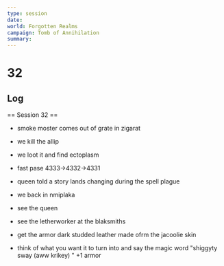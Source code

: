 ```yaml
---
type: session
date:
world: Forgotten Realms
campaign: Tomb of Annihilation
summary:
---
```


# 32

## Log
== Session 32 ==

* smoke moster comes out of grate in zigarat 



* we kill the allip


* we loot  it and find ectoplasm 




* fast pase 4333->4332->4331


* queen told a story
lands changing 
during the spell plague

* we back in nmiplaka

* see the queen 
* see the letherworker at the blaksmiths
* get the armor dark studded leather made ofrm the jacoolie skin 
* think of what you want it to turn into and say the magic word "shiggyty sway (aww krikey) "
+1 armor
